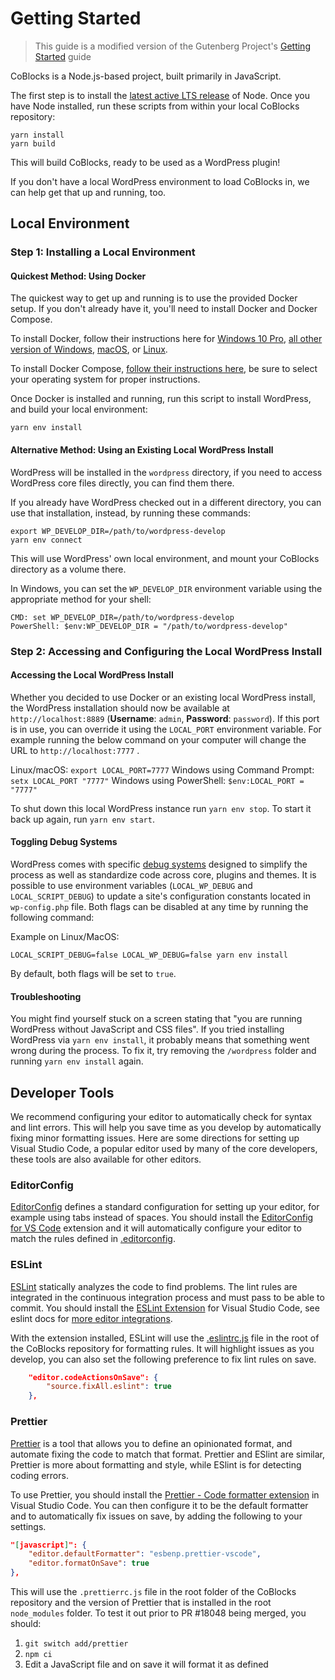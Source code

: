 # Getting Started

> This guide is a modified version of the Gutenberg Project's [Getting Started](https://github.com/WordPress/gutenberg/blob/master/docs/contributors/getting-started.md) guide

CoBlocks is a Node.js-based project, built primarily in JavaScript.

The first step is to install the [latest active LTS release](https://github.com/nodejs/Release#release-schedule) of Node. Once you have Node installed, run these scripts from within your local CoBlocks repository:

```
yarn install
yarn build
```

This will build CoBlocks, ready to be used as a WordPress plugin!

If you don't have a local WordPress environment to load CoBlocks in, we can help get that up and running, too.

## Local Environment

### Step 1: Installing a Local Environment
#### Quickest Method: Using Docker

The quickest way to get up and running is to use the provided Docker setup. If you don't already have it, you'll need to install Docker and Docker Compose.

To install Docker, follow their instructions here for [Windows 10 Pro](https://docs.docker.com/docker-for-windows/install/), [all other version of Windows](https://docs.docker.com/toolbox/toolbox_install_windows/), [macOS](https://docs.docker.com/docker-for-mac/install/), or [Linux](https://docs.docker.com/v17.12/install/linux/docker-ce/ubuntu/#install-using-the-convenience-script).

To install Docker Compose, [follow their instructions here](https://docs.docker.com/compose/install/), be sure to select your operating system for proper instructions.

Once Docker is installed and running, run this script to install WordPress, and build your local environment:

```
yarn env install
```

#### Alternative Method: Using an Existing Local WordPress Install
WordPress will be installed in the `wordpress` directory, if you need to access WordPress core files directly, you can find them there.

If you already have WordPress checked out in a different directory, you can use that installation, instead, by running these commands:

```
export WP_DEVELOP_DIR=/path/to/wordpress-develop
yarn env connect
```

This will use WordPress' own local environment, and mount your CoBlocks directory as a volume there.

In Windows, you can set the `WP_DEVELOP_DIR` environment variable using the appropriate method for your shell:

    CMD: set WP_DEVELOP_DIR=/path/to/wordpress-develop
    PowerShell: $env:WP_DEVELOP_DIR = "/path/to/wordpress-develop"

### Step 2: Accessing and Configuring the Local WordPress Install
#### Accessing the Local WordPress Install

Whether you decided to use Docker or an existing local WordPress install, the WordPress installation should now be available at `http://localhost:8889` (**Username**: `admin`, **Password**: `password`).
If this port is in use, you can override it using the `LOCAL_PORT` environment variable. For example running the below command on your computer will change the URL to
`http://localhost:7777` .

Linux/macOS: `export LOCAL_PORT=7777`
Windows using Command Prompt: `setx LOCAL_PORT "7777"`
Windows using PowerShell: `$env:LOCAL_PORT = "7777"`

To shut down this local WordPress instance run `yarn env stop`. To start it back up again, run `yarn env start`.

#### Toggling Debug Systems

WordPress comes with specific [debug systems](https://wordpress.org/support/article/debugging-in-wordpress/) designed to simplify the process as well as standardize code across core, plugins and themes. It is possible to use environment variables (`LOCAL_WP_DEBUG` and `LOCAL_SCRIPT_DEBUG`) to update a site's configuration constants located in `wp-config.php` file. Both flags can be disabled at any time by running the following command:

Example on Linux/MacOS:
```
LOCAL_SCRIPT_DEBUG=false LOCAL_WP_DEBUG=false yarn env install
```
By default, both flags will be set to `true`.

#### Troubleshooting

You might find yourself stuck on a screen stating that "you are running WordPress without JavaScript and CSS files". If you tried installing WordPress via `yarn env install`, it probably means that something went wrong during the process. To fix it, try removing the `/wordpress` folder and running `yarn env install` again.

## Developer Tools

We recommend configuring your editor to automatically check for syntax and lint errors. This will help you save time as you develop by automatically fixing minor formatting issues. Here are some directions for setting up Visual Studio Code, a popular editor used by many of the core developers, these tools are also available for other editors.

### EditorConfig

[EditorConfig](https://editorconfig.org/) defines a standard configuration for setting up your editor, for example using tabs instead of spaces. You should install the [EditorConfig for VS Code](https://marketplace.visualstudio.com/items?itemName=editorconfig.editorconfig) extension and it will automatically configure your editor to match the rules defined in [.editorconfig](../../.editorconfig).

### ESLint

[ESLint](https://eslint.org/) statically analyzes the code to find problems. The lint rules are integrated in the continuous integration process and must pass to be able to commit. You should install the [ESLint Extension](https://marketplace.visualstudio.com/items?itemName=dbaeumer.vscode-eslint) for Visual Studio Code, see eslint docs for [more editor integrations](https://eslint.org/docs/user-guide/integrations).

With the extension installed, ESLint will use the [.eslintrc.js](../../.eslintrc.js) file in the root of the CoBlocks repository for formatting rules. It will highlight issues as you develop, you can also set the following preference to fix lint rules on save.

```json
    "editor.codeActionsOnSave": {
        "source.fixAll.eslint": true
    },
```

### Prettier

[Prettier](https://prettier.io/) is a tool that allows you to define an opinionated format, and automate fixing the code to match that format. Prettier and ESlint are similar, Prettier is more about formatting and style, while ESlint is for detecting coding errors.

To use Prettier, you should install the [Prettier - Code formatter extension](https://marketplace.visualstudio.com/items?itemName=esbenp.prettier-vscode) in Visual Studio Code. You can then configure it to be the default formatter and to automatically fix issues on save, by adding the following to your settings.

```json
"[javascript]": {
    "editor.defaultFormatter": "esbenp.prettier-vscode",
    "editor.formatOnSave": true
},
```

This will use the `.prettierrc.js` file in the root folder of the CoBlocks repository and the version of Prettier that is installed in the root `node_modules` folder. To test it out prior to PR #18048 being merged, you should:

1. `git switch add/prettier`
2. `npm ci`
3. Edit a JavaScript file and on save it will format it as defined

